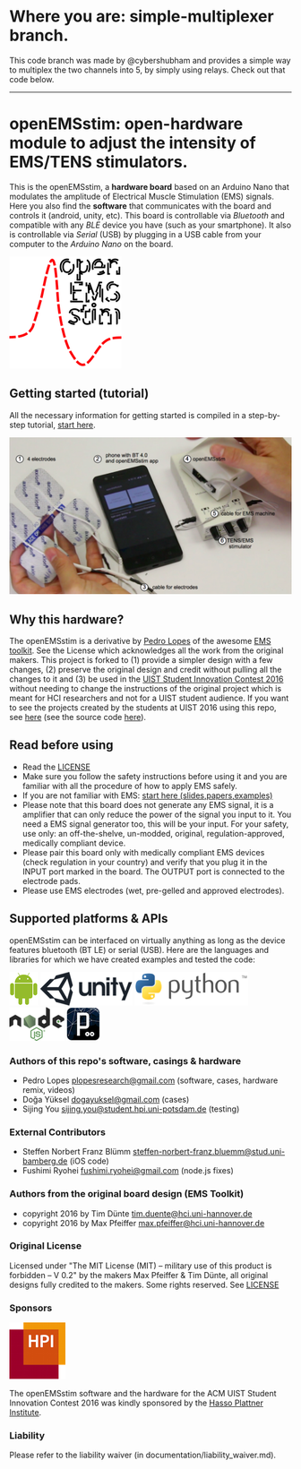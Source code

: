 # Where you are: simple-multiplexer branch.
This code branch was made by @cybershubham and provides a simple way to multiplex the two channels into 5, by simply using relays. Check out that code below.

-------

# openEMSstim: open-hardware module to adjust the intensity of EMS/TENS stimulators. 

This is the openEMSstim, a **hardware board** based on an Arduino Nano that modulates the amplitude of Electrical Muscle Stimulation (EMS) signals. Here you also find the **software** that communicates with the board and controls it (android, unity, etc). This board is controllable via *Bluetooth* and compatible with any *BLE* device you have (such as your smartphone). It also is controllable via *Serial* (USB) by plugging in a USB cable from your computer to the *Arduino Nano* on the board. 

![Logo](extra/openEMSstim-logo/openEMSstim-logo200px.png)

## Getting started (tutorial)

All the necessary information for getting started is compiled in a step-by-step tutorial, [start here](start-here-tutorials/1.getting_started_step_by_step.md). 

![Unpacking](extra/images/getting-started/1-the-openemsstim-labels.png)

## Why this hardware?

The openEMSstim is a derivative by [Pedro Lopes](http://plopes.org) of the awesome [EMS toolkit](https://bitbucket.org/MaxPfeiffer/letyourbodymove/wiki/Home). See the License which acknowledges all the work from the original makers. This project is forked to (1) provide a simpler design with a few changes, (2) preserve the original design and credit without pulling all the changes to it and (3) be used in the [UIST Student Innovation Contest 2016](https://uist.acm.org/uist2016/contest) without needing to change the instructions of the original project which is meant for HCI researchers and not for a UIST student audience. If you want to see the projects created by the students at UIST 2016 using this repo, see [here](http://plopes.org/ems/) (see the source code [here](https://github.com/PedroLopes/openEMSstim/tree/UIST2016/UIST2016-projects)).
 	
## Read before using
* Read the [LICENSE](https://bitbucket.org/MaxPfeiffer/letyourbodymove/wiki/Home/License)
* Make sure you follow the safety instructions before using it and you are familiar with all the procedure of how to apply EMS safely.
* If you are not familiar with EMS: [start here (slides,papers,examples)](https://www.dropbox.com/s/rg6vpg9fhgn91fe/CHI_Course_Slides_2016PedroLopes_MaxPffeifer.pptx)
* Please note that this board does not generate any EMS signal, it is a amplifier that can only reduce the power of the signal you input to it. You need a EMS signal generator too, this will be your input. For your safety, use only: an off-the-shelve, un-modded, original, regulation-approved, medically compliant device. 
* Please pair this board only with medically compliant EMS devices (check regulation in your country) and verify that you plug it in the INPUT port marked in the board. The OUTPUT port is connected to the electrode pads. 
* Please use EMS electrodes (wet, pre-gelled and approved electrodes). 

## Supported platforms & APIs

openEMSstim can be interfaced on virtually anything as long as the device features bluetooth (BT LE) or serial (USB). Here are the languages and libraries for which we have created examples and tested the code:

![Android](extra/images/other-logos/android.png)
![Unity](extra/images/other-logos/unity.png)
![Python](extra/images/other-logos/python.png)
![NodeJs](extra/images/other-logos/node.js.png)
![Processing](extra/images/other-logos/processing.png)

### Authors of this repo's software, casings & hardware
* Pedro Lopes <plopesresearch@gmail.com> (software, cases, hardware remix, videos)
* Doğa Yüksel <dogayuksel@gmail.com> (cases)
* Sijing You <sijing.you@student.hpi.uni-potsdam.de> (testing)

### External Contributors
* Steffen Norbert Franz Blümm <steffen-norbert-franz.bluemm@stud.uni-bamberg.de> (iOS code)
* Fushimi Ryohei <fushimi.ryohei@gmail.com> (node.js fixes)

### Authors from the original board design (EMS Toolkit)
* copyright 2016 by Tim Dünte <tim.duente@hci.uni-hannover.de>
* copyright 2016 by Max Pfeiffer <max.pfeiffer@hci.uni-hannover.de>

### Original License 
Licensed under "The MIT License (MIT) – military use of this product is forbidden – V 0.2" by the makers Max Pfeiffer & Tim Dünte, all original designs fully credited to the makers. 
Some rights reserved. See [LICENSE](https://bitbucket.org/MaxPfeiffer/letyourbodymove/wiki/Home/License>)

### Sponsors

![HPI](extra/images/hpi-logo/hpi.png)

The openEMSstim software and the hardware for the ACM UIST Student Innovation Contest 2016 was kindly sponsored by the [Hasso Plattner Institute](http://hpi.de/en.html).

### Liability

Please refer to the liability waiver (in documentation/liability_waiver.md).

